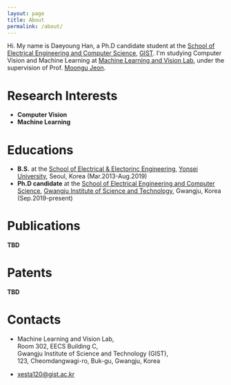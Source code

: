 ```yaml
---
layout: page
title: About
permalink: /about/
---
```


Hi. My name is Daeyoung Han, a Ph.D candidate student at the [School of Electrical Engineering and Computer Science](https://eecs.gist.ac.kr/eecs/), [GIST](https://www.gist.ac.kr/kr/main.html). I'm studying Computer Vision and Machine Learning at [Machine Learning and Vision Lab](https://sites.google.com/view/mlv/), under the supervision of Prof. [Moongu Jeon](https://sites.google.com/view/mlv/people/professor).

# Research Interests
- **Computer Vision**
- **Machine Learning**

# Educations
- **B.S.** at the [School of Electrical & Electorinc Engineering](http://ee.yonsei.ac.kr/ee_en/index.do), [Yonsei University](https://www.yonsei.ac.kr/en_sc/), Seoul, Korea (Mar.2013-Aug.2019)
- **Ph.D candidate** at the [School of Electrical Engineering and Computer Science](https://eecs.gist.ac.kr/eecs/), [Gwangju Institute of Science and Technology](https://www.gist.ac.kr/kr/main.html), Gwangju, Korea (Sep.2019-present)

# Publications
**TBD**

# Patents
**TBD**

# Contacts
- Machine Learning and Vision Lab,  
    Room 302, EECS Building C,  
    Gwangju Institute of Science and Technology (GIST),  
    123, Cheomdangwagi-ro, Buk-gu, Gwangju, Korea
    
- [xesta120@gist.ac.kr](mailto:xesta120@gist.ac.kr)